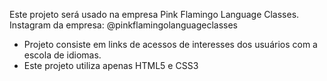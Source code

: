 Este projeto será usado na empresa Pink Flamingo Language Classes.
Instagram da empresa: @pinkflamingolanguageclasses
  - Projeto consiste em links de acessos de interesses dos usuários com a escola de idiomas.
  - Este projeto utiliza apenas HTML5 e CSS3